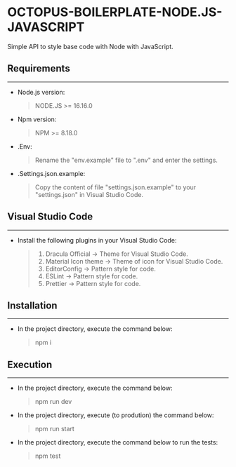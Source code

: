 # OCTOPUS-BOILERPLATE-NODE.JS-JAVASCRIPT

Simple API to style base code with Node with JavaScript.

## Requirements

---

- Node.js version:

  > NODE.JS >= 16.16.0

- Npm version:

  > NPM >= 8.18.0

- .Env:

  > Rename the "env.example" file to ".env" and enter the settings.

- .Settings.json.example:
  > Copy the content of file "settings.json.example" to your
  > "settings.json" in Visual Studio Code.

## Visual Studio Code

---

- Install the following plugins in your Visual Studio Code:

  > 1. Dracula Official -> Theme for Visual Studio Code.
  > 2. Material Icon theme -> Theme of icon for Visual Studio Code.
  > 3. EditorConfig -> Pattern style for code.
  > 4. ESLint -> Pattern style for code.
  > 5. Prettier -> Pattern style for code.

## Installation

---

- In the project directory, execute the command below:
  > npm i

## Execution

---

- In the project directory, execute the command below:

  > npm run dev

- In the project directory, execute (to prodution) the command below:

  > npm run start

- In the project directory, execute the command below to run the tests:
  > npm test
